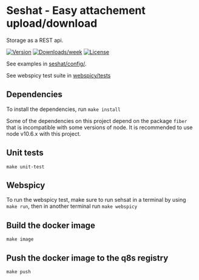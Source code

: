 # Seshat - Easy attachement upload/download

Storage as a REST api.

[![Version](https://img.shields.io/npm/v/@enspirit/seshat.svg)](https://npmjs.org/package/@enspirit/seshat)
[![Downloads/week](https://img.shields.io/npm/dw/@enspirit/seshat.svg)](https://npmjs.org/package/@enspirit/seshat)
[![License](https://img.shields.io/npm/l/@enspirit/seshat.svg)](https://github.com/enspirit/seshat/blob/master/seshat/package.json)

See examples in [seshat/config/](https://github.com/enspirit/seshat/tree/master/seshat/config).

See webspicy test suite in [webspicy/tests](https://github.com/enspirit/seshat/tree/master/webspicy/tests)

## Dependencies

To install the dependencies, run `make install`

Some of the dependencies on this project depend on the package `fiber` that is incompatible with some versions of node.
It is recommended to use node v10.6.x with this project.

## Unit tests

`make unit-test`

## Webspicy

To run the webspicy test, make sure to run sehsat in a terminal by using `make run`, then in another terminal run `make webspicy`

## Build the docker image

`make image`

## Push the docker image to the q8s registry

`make push`
